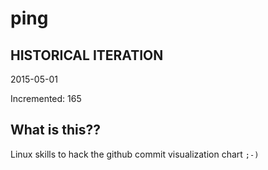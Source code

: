 # ping

## HISTORICAL ITERATION
2015-05-01

Incremented: 165

## What is this?? 
Linux skills to hack the github commit visualization chart `;-)`
